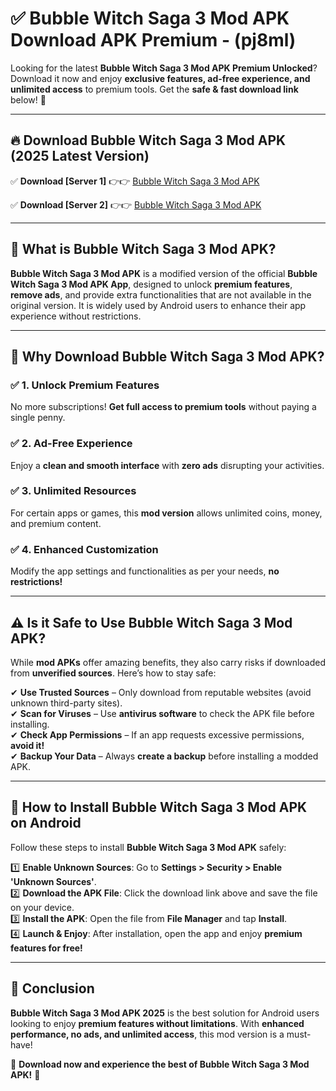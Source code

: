 
# ✅ Bubble Witch Saga 3 Mod APK Download APK Premium -  (pj8ml) 

Looking for the latest **Bubble Witch Saga 3 Mod APK Premium Unlocked**? Download it now and enjoy **exclusive features, ad-free experience, and unlimited access** to premium tools. Get the **safe & fast download link** below! 🚀

---

## 🔥 Download Bubble Witch Saga 3 Mod APK (2025 Latest Version)

✅ **Download [Server 1]** 👉👉 [Bubble Witch Saga 3 Mod APK ](https://apkcomod.com?title=Bubble_Witch_Saga_3_Mod_APK)  

✅ **Download [Server 2]** 👉👉 [Bubble Witch Saga 3 Mod APK ](https://apkcomod.com?title=Bubble_Witch_Saga_3_Mod_APK)  


---

## 📌 What is Bubble Witch Saga 3 Mod APK?

**Bubble Witch Saga 3 Mod APK** is a modified version of the official **Bubble Witch Saga 3 Mod APK App**, designed to unlock **premium features**, **remove ads**, and provide extra functionalities that are not available in the original version. It is widely used by Android users to enhance their app experience without restrictions.

---

## 🌟 Why Download Bubble Witch Saga 3 Mod APK?

### ✅ 1. Unlock Premium Features
No more subscriptions! **Get full access to premium tools** without paying a single penny.

### ✅ 2. Ad-Free Experience
Enjoy a **clean and smooth interface** with **zero ads** disrupting your activities.

### ✅ 3. Unlimited Resources
For certain apps or games, this **mod version** allows unlimited coins, money, and premium content.

### ✅ 4. Enhanced Customization
Modify the app settings and functionalities as per your needs, **no restrictions!**

---

## ⚠️ Is it Safe to Use Bubble Witch Saga 3 Mod APK?

While **mod APKs** offer amazing benefits, they also carry risks if downloaded from **unverified sources**. Here’s how to stay safe:

✔ **Use Trusted Sources** – Only download from reputable websites (avoid unknown third-party sites).  
✔ **Scan for Viruses** – Use **antivirus software** to check the APK file before installing.  
✔ **Check App Permissions** – If an app requests excessive permissions, **avoid it!**  
✔ **Backup Your Data** – Always **create a backup** before installing a modded APK.

---

## 📲 How to Install Bubble Witch Saga 3 Mod APK on Android

Follow these steps to install **Bubble Witch Saga 3 Mod APK** safely:

1️⃣ **Enable Unknown Sources**: Go to **Settings > Security > Enable 'Unknown Sources'**.  
2️⃣ **Download the APK File**: Click the download link above and save the file on your device.  
3️⃣ **Install the APK**: Open the file from **File Manager** and tap **Install**.  
4️⃣ **Launch & Enjoy**: After installation, open the app and enjoy **premium features for free!**

---

## 🚀 Conclusion

**Bubble Witch Saga 3 Mod APK 2025** is the best solution for Android users looking to enjoy **premium features without limitations**. With **enhanced performance, no ads, and unlimited access**, this mod version is a must-have!

🔻 **Download now and experience the best of Bubble Witch Saga 3 Mod APK!** 🔻

